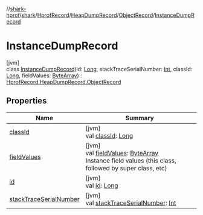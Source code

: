 //[shark-hprof](../../../../../../index.md)/[shark](../../../../index.md)/[HprofRecord](../../../index.md)/[HeapDumpRecord](../../index.md)/[ObjectRecord](../index.md)/[InstanceDumpRecord](index.md)

# InstanceDumpRecord

[jvm]\
class [InstanceDumpRecord](index.md)(id: [Long](https://kotlinlang.org/api/latest/jvm/stdlib/kotlin/-long/index.html), stackTraceSerialNumber: [Int](https://kotlinlang.org/api/latest/jvm/stdlib/kotlin/-int/index.html), classId: [Long](https://kotlinlang.org/api/latest/jvm/stdlib/kotlin/-long/index.html), fieldValues: [ByteArray](https://kotlinlang.org/api/latest/jvm/stdlib/kotlin/-byte-array/index.html)) : [HprofRecord.HeapDumpRecord.ObjectRecord](../index.md)

## Properties

| Name | Summary |
|---|---|
| [classId](class-id.md) | [jvm]<br>val [classId](class-id.md): [Long](https://kotlinlang.org/api/latest/jvm/stdlib/kotlin/-long/index.html) |
| [fieldValues](field-values.md) | [jvm]<br>val [fieldValues](field-values.md): [ByteArray](https://kotlinlang.org/api/latest/jvm/stdlib/kotlin/-byte-array/index.html)<br>Instance field values (this class, followed by super class, etc) |
| [id](id.md) | [jvm]<br>val [id](id.md): [Long](https://kotlinlang.org/api/latest/jvm/stdlib/kotlin/-long/index.html) |
| [stackTraceSerialNumber](stack-trace-serial-number.md) | [jvm]<br>val [stackTraceSerialNumber](stack-trace-serial-number.md): [Int](https://kotlinlang.org/api/latest/jvm/stdlib/kotlin/-int/index.html) |
